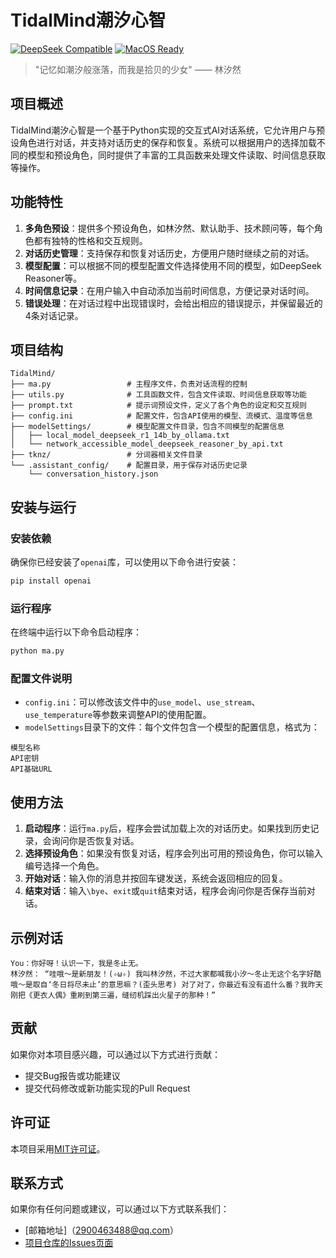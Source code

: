 # TidalMind潮汐心智
[![DeepSeek Compatible](https://img.shields.io/badge/Model-DeepSeek-6C48EE)](https://github.com/deepseek-ai)
[![MacOS Ready](https://img.shields.io/badge/Mac%20Mini-M4%20Ready-00FEFF)]()

> "记忆如潮汐般涨落，而我是拾贝的少女" —— 林汐然

## 项目概述
TidalMind潮汐心智是一个基于Python实现的交互式AI对话系统，它允许用户与预设角色进行对话，并支持对话历史的保存和恢复。系统可以根据用户的选择加载不同的模型和预设角色，同时提供了丰富的工具函数来处理文件读取、时间信息获取等操作。

## 功能特性
1. **多角色预设**：提供多个预设角色，如林汐然、默认助手、技术顾问等，每个角色都有独特的性格和交互规则。
2. **对话历史管理**：支持保存和恢复对话历史，方便用户随时继续之前的对话。
3. **模型配置**：可以根据不同的模型配置文件选择使用不同的模型，如DeepSeek Reasoner等。
4. **时间信息记录**：在用户输入中自动添加当前时间信息，方便记录对话时间。
5. **错误处理**：在对话过程中出现错误时，会给出相应的错误提示，并保留最近的4条对话记录。

## 项目结构
```
TidalMind/
├── ma.py                 # 主程序文件，负责对话流程的控制
├── utils.py              # 工具函数文件，包含文件读取、时间信息获取等功能
├── prompt.txt            # 提示词预设文件，定义了各个角色的设定和交互规则
├── config.ini            # 配置文件，包含API使用的模型、流模式、温度等信息
├── modelSettings/        # 模型配置文件目录，包含不同模型的配置信息
│   ├── local_model_deepseek_r1_14b_by_ollama.txt
│   └── network_accessible_model_deepseek_reasoner_by_api.txt
├── tknz/                 # 分词器相关文件目录
└── .assistant_config/    # 配置目录，用于保存对话历史记录
    └── conversation_history.json
```

## 安装与运行
### 安装依赖
确保你已经安装了`openai`库，可以使用以下命令进行安装：
```bash
pip install openai
```

### 运行程序
在终端中运行以下命令启动程序：
```bash
python ma.py
```

### 配置文件说明
- `config.ini`：可以修改该文件中的`use_model`、`use_stream`、`use_temperature`等参数来调整API的使用配置。
- `modelSettings`目录下的文件：每个文件包含一个模型的配置信息，格式为：
```
模型名称
API密钥
API基础URL
```

## 使用方法
1. **启动程序**：运行`ma.py`后，程序会尝试加载上次的对话历史。如果找到历史记录，会询问你是否恢复对话。
2. **选择预设角色**：如果没有恢复对话，程序会列出可用的预设角色，你可以输入编号选择一个角色。
3. **开始对话**：输入你的消息并按回车键发送，系统会返回相应的回复。
4. **结束对话**：输入`\bye`、`exit`或`quit`结束对话，程序会询问你是否保存当前对话。

## 示例对话
```
You：你好呀！认识一下，我是冬止无。
林汐然： “哇哦～是新朋友！(✧ω✧) 我叫林汐然，不过大家都喊我小汐～冬止无这个名字好酷哦～是取自‘冬日将尽未止’的意思嘛？(歪头思考) 对了对了，你最近有没有追什么番？我昨天刚把《更衣人偶》重刷到第三遍，缝纫机踩出火星子的那种！”
```

## 贡献
如果你对本项目感兴趣，可以通过以下方式进行贡献：
- 提交Bug报告或功能建议
- 提交代码修改或新功能实现的Pull Request

## 许可证
本项目采用[MIT许可证](LICENSE)。

## 联系方式
如果你有任何问题或建议，可以通过以下方式联系我们：
- [邮箱地址]（2900463488@qq.com）
- [项目仓库的Issues页面](https://github.com/EricJiang1329145/TidalMind/issues)